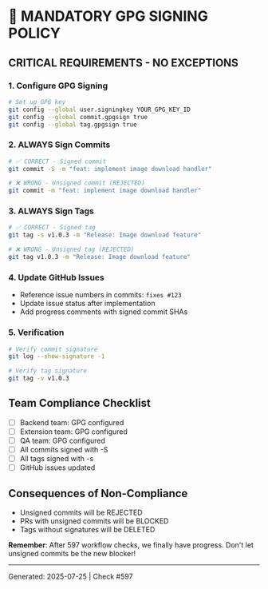 # 🔐 MANDATORY GPG SIGNING POLICY

## CRITICAL REQUIREMENTS - NO EXCEPTIONS

### 1. Configure GPG Signing
```bash
# Set up GPG key
git config --global user.signingkey YOUR_GPG_KEY_ID
git config --global commit.gpgsign true
git config --global tag.gpgsign true
```

### 2. ALWAYS Sign Commits
```bash
# ✅ CORRECT - Signed commit
git commit -S -m "feat: implement image download handler"

# ❌ WRONG - Unsigned commit (REJECTED)
git commit -m "feat: implement image download handler"
```

### 3. ALWAYS Sign Tags
```bash
# ✅ CORRECT - Signed tag
git tag -s v1.0.3 -m "Release: Image download feature"

# ❌ WRONG - Unsigned tag (REJECTED)
git tag v1.0.3 -m "Release: Image download feature"
```

### 4. Update GitHub Issues
- Reference issue numbers in commits: `fixes #123`
- Update issue status after implementation
- Add progress comments with signed commit SHAs

### 5. Verification
```bash
# Verify commit signature
git log --show-signature -1

# Verify tag signature
git tag -v v1.0.3
```

## Team Compliance Checklist
- [ ] Backend team: GPG configured
- [ ] Extension team: GPG configured
- [ ] QA team: GPG configured
- [ ] All commits signed with -S
- [ ] All tags signed with -s
- [ ] GitHub issues updated

## Consequences of Non-Compliance
- Unsigned commits will be REJECTED
- PRs with unsigned commits will be BLOCKED
- Tags without signatures will be DELETED

**Remember**: After 597 workflow checks, we finally have progress. Don't let unsigned commits be the new blocker!

---
Generated: 2025-07-25 | Check #597